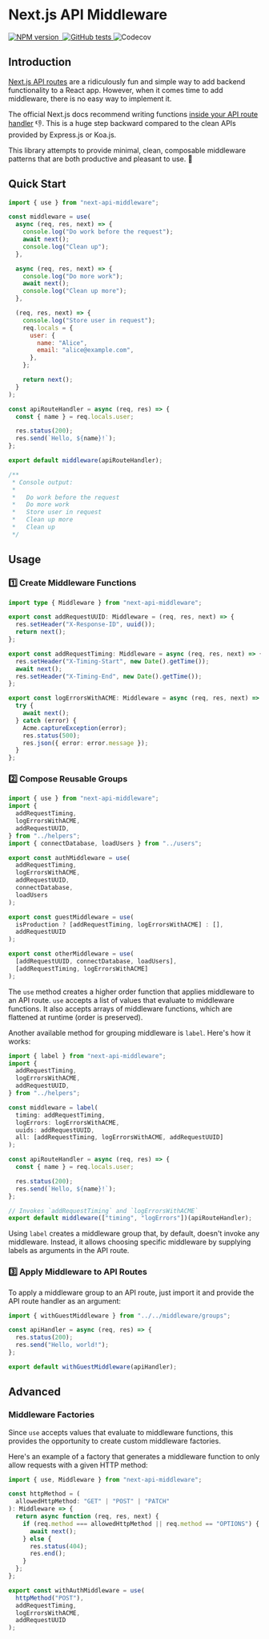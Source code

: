 # Next.js API Middleware

<p>
  <a aria-label="NPM version" href="https://www.npmjs.com/package/next-api-middleware">
    <img alt="NPM version" src="https://img.shields.io/npm/v/next-api-middleware.svg?style=for-the-badge&labelColor=000000">
  </a>
  <a aria-label="License" href="https://github.com/htunnicliff/next-api-middleware/blob/master/LICENSE">
    <img alt="" src="https://img.shields.io/github/license/htunnicliff/next-api-middleware.svg?style=for-the-badge&labelColor=000000">
  </a>
  <a href="https://github.com/htunnicliff/next-api-middleware/actions">
    <img alt="GitHub tests" src="https://img.shields.io/github/workflow/status/htunnicliff/next-api-middleware/Main?style=for-the-badge&labelColor=000000&label=Tests">
  </a>
  <img alt="Codecov" src="https://img.shields.io/codecov/c/github/htunnicliff/next-api-middleware?style=for-the-badge&labelColor=000000&token=XI7G8L08TY">
<p>

## Introduction

[Next.js API routes](https://nextjs.org/docs/api-routes/introduction) are a ridiculously fun and simple way to add backend functionality to a React app. However, when it comes time to add middleware, there is no easy way to implement it.

The official Next.js docs recommend writing functions [inside your API route handler](https://nextjs.org/docs/api-routes/api-middlewares) :thumbsdown:. This is a huge step backward compared to the clean APIs provided by Express.js or Koa.js.

This library attempts to provide minimal, clean, composable middleware patterns that are both productive and pleasant to use. :tada:

## Quick Start

```js
import { use } from "next-api-middleware";

const middleware = use(
  async (req, res, next) => {
    console.log("Do work before the request");
    await next();
    console.log("Clean up");
  },

  async (req, res, next) => {
    console.log("Do more work");
    await next();
    console.log("Clean up more");
  },

  (req, res, next) => {
    console.log("Store user in request");
    req.locals = {
      user: {
        name: "Alice",
        email: "alice@example.com",
      },
    };

    return next();
  }
);

const apiRouteHandler = async (req, res) => {
  const { name } = req.locals.user;

  res.status(200);
  res.send(`Hello, ${name}!`);
};

export default middleware(apiRouteHandler);

/**
 * Console output:
 *
 *   Do work before the request
 *   Do more work
 *   Store user in request
 *   Clean up more
 *   Clean up
 */
```

## Usage

### :one: Create Middleware Functions

```ts
import type { Middleware } from "next-api-middleware";

export const addRequestUUID: Middleware = (req, res, next) => {
  res.setHeader("X-Response-ID", uuid());
  return next();
};

export const addRequestTiming: Middleware = async (req, res, next) => {
  res.setHeader("X-Timing-Start", new Date().getTime());
  await next();
  res.setHeader("X-Timing-End", new Date().getTime());
};

export const logErrorsWithACME: Middleware = async (req, res, next) => {
  try {
    await next();
  } catch (error) {
    Acme.captureException(error);
    res.status(500);
    res.json({ error: error.message });
  }
};
```

### :two: Compose Reusable Groups

```js
import { use } from "next-api-middleware";
import {
  addRequestTiming,
  logErrorsWithACME,
  addRequestUUID,
} from "../helpers";
import { connectDatabase, loadUsers } from "../users";

export const authMiddleware = use(
  addRequestTiming,
  logErrorsWithACME,
  addRequestUUID,
  connectDatabase,
  loadUsers
);

export const guestMiddleware = use(
  isProduction ? [addRequestTiming, logErrorsWithACME] : [],
  addRequestUUID
);

export const otherMiddleware = use(
  [addRequestUUID, connectDatabase, loadUsers],
  [addRequestTiming, logErrorsWithACME]
);
```

The `use` method creates a higher order function that applies middleware to an API route. `use` accepts a list of values that evaluate to middleware functions. It also accepts arrays of middleware functions, which are flattened at runtime (order is preserved).

Another available method for grouping middleware is `label`. Here's how it works:

```ts
import { label } from "next-api-middleware";
import {
  addRequestTiming,
  logErrorsWithACME,
  addRequestUUID,
} from "../helpers";

const middleware = label(
  timing: addRequestTiming,
  logErrors: logErrorsWithACME,
  uuids: addRequestUUID,
  all: [addRequestTiming, logErrorsWithACME, addRequestUUID]
);

const apiRouteHandler = async (req, res) => {
  const { name } = req.locals.user;

  res.status(200);
  res.send(`Hello, ${name}!`);
};

// Invokes `addRequestTiming` and `logErrorsWithACME`
export default middleware(["timing", "logErrors"])(apiRouteHandler);
```

Using `label` creates a middleware group that, by default, doesn't invoke any middleware. Instead, it allows choosing specific middleware by supplying labels as arguments in the API route.

### :three: Apply Middleware to API Routes

To apply a middleware group to an API route, just import it and provide the API route handler as an argument:

```js
import { withGuestMiddleware } from "../../middleware/groups";

const apiHandler = async (req, res) => {
  res.status(200);
  res.send("Hello, world!");
};

export default withGuestMiddleware(apiHandler);
```

## Advanced

### Middleware Factories

Since `use` accepts values that evaluate to middleware functions, this provides the opportunity to create custom middleware factories.

Here's an example of a factory that generates a middleware function to only allow requests with a given HTTP method:

```ts
import { use, Middleware } from "next-api-middleware";

const httpMethod = (
  allowedHttpMethod: "GET" | "POST" | "PATCH"
): Middleware => {
  return async function (req, res, next) {
    if (req.method === allowedHttpMethod || req.method == "OPTIONS") {
      await next();
    } else {
      res.status(404);
      res.end();
    }
  };
};

export const withAuthMiddleware = use(
  httpMethod("POST"),
  addRequestTiming,
  logErrorsWithACME,
  addRequestUUID
);
```
